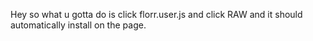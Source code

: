 Hey so what u gotta do is click florr.user.js and click RAW and it should automatically install on the page.
